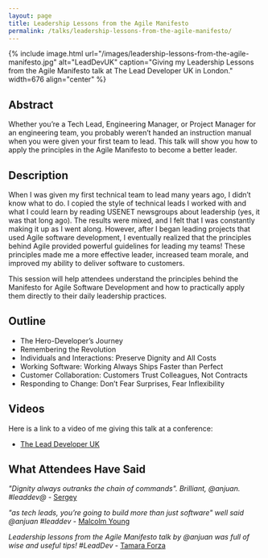 ```yaml
---
layout: page
title: Leadership Lessons from the Agile Manifesto
permalink: /talks/leadership-lessons-from-the-agile-manifesto/
---
```


{% include image.html url="/images/leadership-lessons-from-the-agile-manifesto.jpg" alt="LeadDevUK" caption="Giving my Leadership Lessons from the Agile Manifesto talk at The Lead Developer UK in London." width=676 align="center" %}

## Abstract

Whether you’re a Tech Lead, Engineering Manager, or Project Manager for an engineering team, you probably weren’t handed an instruction manual when you were given your first team to lead. This talk will show you how to apply the principles in the Agile Manifesto to become a better leader.

## Description

When I was given my first technical team to lead many years ago, I didn’t know what to do. I copied the style of technical leads I worked with and what I could learn by reading USENET newsgroups about leadership (yes, it was that long ago). The results were mixed, and I felt that I was constantly making it up as I went along. However, after I began leading projects that used Agile software development, I eventually realized that the principles behind Agile provided powerful guidelines for leading my teams! These principles made me a more effective leader, increased team morale, and improved my ability to deliver software to customers.

This session will help attendees understand the principles behind the Manifesto for Agile Software Development and how to practically apply them directly to their daily leadership practices.

## Outline

* The Hero-Developer’s Journey
* Remembering the Revolution
* Individuals and Interactions: Preserve Dignity and All Costs
* Working Software: Working Always Ships Faster than Perfect
* Customer Collaboration: Customers Trust Colleagues, Not Contracts
* Responding to Change: Don’t Fear Surprises, Fear Inflexibility

## Videos

Here is a link to a video of me giving this talk at a conference:

* [The Lead Developer UK](https://www.youtube.com/watch?v=bvGLTNrJ5io)

## What Attendees Have Said

*"Dignity always outranks the chain of commands". Brilliant, @anjuan. #leaddev@* - [Sergey](https://twitter.com/bolshchikov)

*"as tech leads, you’re going to build more than just software" well said @anjuan #leaddev* - [Malcolm Young](https://twitter.com/malcomio)

*Leadership lessons from the Agile Manifesto talk by @anjuan was full of wise and useful tips! #LeadDev* - [Tamara Forza](https://twitter.com/tforza)

